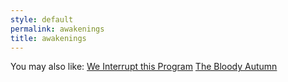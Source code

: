 ```yaml
---
style: default
permalink: awakenings
title: awakenings
---
```

You may also like:
[We Interrupt this Program](http://scp-wiki.net/we-interrupt-this-program)
[The Bloody Autumn](http://scp-wiki.net/the-bloody-autumn)